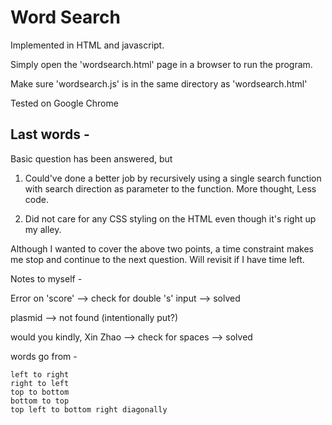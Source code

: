 Word Search
=============

Implemented in HTML and javascript.

Simply open the 'wordsearch.html' page in a browser to run the program.

Make sure 'wordsearch.js' is in the same directory as 'wordsearch.html'

Tested on Google Chrome

Last words -
-------------

Basic question has been answered, but

1. Could've done a better job by recursively using a single search function with search direction as parameter to the function. More thought, Less code.

2. Did not care for any CSS styling on the HTML even though it's right up my alley.

Although I wanted to cover the above two points, a time constraint makes me stop and continue to the next question. Will revisit if I have time left. 



Notes to myself -

Error on 'score' --> check for double 's' input --> solved

plasmid --> not found (intentionally put?)

would you kindly, Xin Zhao --> check for spaces --> solved

words go from -

	left to right
	right to left
	top to bottom
	bottom to top
	top left to bottom right diagonally

